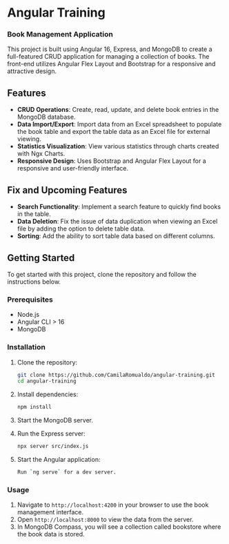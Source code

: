 # Angular Training 
### Book Management Application

This project is built using Angular 16, Express, and MongoDB to create a full-featured CRUD application for managing a collection of books. The front-end utilizes Angular Flex Layout and Bootstrap for a responsive and attractive design.

## Features

- **CRUD Operations**: Create, read, update, and delete book entries in the MongoDB database.
- **Data Import/Export**: Import data from an Excel spreadsheet to populate the book table and export the table data as an Excel file for external viewing.
- **Statistics Visualization**: View various statistics through charts created with Ngx Charts.
- **Responsive Design**: Uses Bootstrap and Angular Flex Layout for a responsive and user-friendly interface.

## Fix and Upcoming Features

- **Search Functionality**: Implement a search feature to quickly find books in the table.
- **Data Deletion**: Fix the issue of data duplication when viewing an Excel file by adding the option to delete table data.
- **Sorting**: Add the ability to sort table data based on different columns.

## Getting Started

To get started with this project, clone the repository and follow the instructions below.

### Prerequisites

- Node.js
- Angular CLI > 16
- MongoDB

### Installation

1. Clone the repository:
   ```bash
   git clone https://github.com/CamilaRomualdo/angular-training.git
   cd angular-training
   ```

2. Install dependencies:
   ```bash
   npm install
   ```

3. Start the MongoDB server.

4. Run the Express server:
   ```bash
   npx server src/index.js
   ```
  
5. Start the Angular application:
   ```bash
   Run `ng serve` for a dev server. 
   ```

### Usage

1. Navigate to ```http://localhost:4200``` in your browser to use the book management interface.
2. Open ```http://localhost:8000``` to view the data from the server.
3. In MongoDB Compass, you will see a collection called bookstore where the book data is stored.

